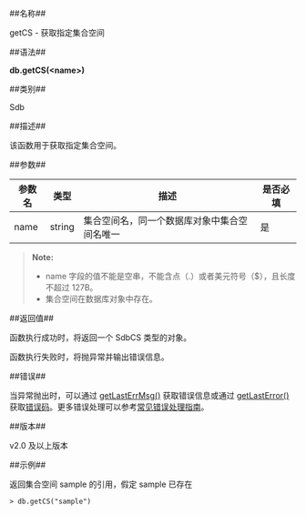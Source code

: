 ##名称##

getCS - 获取指定集合空间

##语法##

**db.getCS(\<name\>)**

##类别##

Sdb

##描述##

该函数用于获取指定集合空间。

##参数##

| 参数名 | 类型   | 描述   | 是否必填 |
| ------ | ------ | ------ | ------ |
| name | string | 集合空间名，同一个数据库对象中集合空间名唯一 | 是 |

> **Note:**
>
> * name 字段的值不能是空串，不能含点（.）或者美元符号（$），且长度不超过 127B。
> * 集合空间在数据库对象中存在。

##返回值##

函数执行成功时，将返回一个 SdbCS 类型的对象。

函数执行失败时，将抛异常并输出错误信息。

##错误##

当异常抛出时，可以通过 [getLastErrMsg()][getLastErrMsg] 获取错误信息或通过 [getLastError()][getLastError] 获取[错误码][error_code]。更多错误处理可以参考[常见错误处理指南][faq]。

##版本##

v2.0 及以上版本

##示例##

返回集合空间 sample 的引用，假定 sample 已存在

```lang-javascript
> db.getCS("sample")
```

[^_^]:
     本文使用的所有引用及链接

[list_info]:manual/Manual/List/list.md
[getLastErrMsg]:manual/Manual/Sequoiadb_Command/Global/getLastErrMsg.md
[getLastError]:manual/Manual/Sequoiadb_Command/Global/getLastError.md
[faq]:manual/FAQ/faq_sdb.md
[error_code]:manual/Manual/Sequoiadb_error_code.md